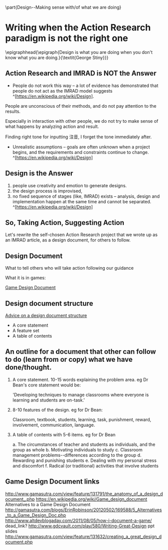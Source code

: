 \part{Design--Making sense with/of what we are doing}

# Writing when the Action Research paradigm is not the right one

\epigraphhead{\epigraph{Design is what you are doing when you don't know what you are doing.}{\textit{George Stiny}}}

## Action Research and IMRAD is NOT the Answer

- People do not work this way – a lot of evidence has
demonstrated that people do not act as the IMRAD model
suggests ^[https://en.wikipedia.org/wiki/Design].

People are unconscious of their methods, and do not pay attention to the results.

Especially in interaction with other people, we do not try to make sense of what happens by analyzing action and result.

Finding right tone for inputting 注音, I forget the tone immediately after.

- Unrealistic assumptions – goals are often unknown when a
project begins, and the requirements and constraints continue to
change. ^[https://en.wikipedia.org/wiki/Design]

## Design is the Answer

1. people use creativity and emotion to generate designs.
2. the design process is improvised,
3. no fixed sequence of stages (like, IMRAD) exists – analysis, design and
	implementation happen at the same time and cannot be separated. ^[https://en.wikipedia.org/wiki/Design]

## So, Taking Action, Suggesting Action

Let's rewrite the self-chosen Action Research project that we wrote up as an IMRAD article, as a design document, for others to follow.

## Design Document

What to tell others who will take action following our guidance

What it is in games:

[Game Design Document](lhttp://code.tutsplus.com/articles/effectively-organize-your-games-development-with-a-game-design-document--active-10140)

## Design document structure

[Advice on a design document structure](https://bbrathwaite.wordpress.com/2008/11/30/creating-a-game-design-document/)

- A core statement
- A feature set
- A table of contents

## An outline for a document that other can follow to do (learn from or copy) what we have done/thought.

1. A core statement. 10-15 words explaining the problem area.  eg Dr Bean's core statement would be:

	'Developing techniques to manage classrooms where everyone is learning and students are on-task.'

2. 8-10 features of the design. eg for Dr Bean:

	Classroom, textbook, students, learning, task, punishment, reward, involvement, communication, language.

3. A table of contents with 5-6 items. eg for Dr Bean

	a. The circumstances of teacher and students as individuals, and the group as whole
	b. Motivating individuals to study
	c. Classroom management problems--differences according to the group
	d. Rewarding and punishing students
	e. Dealing with my personal stress and discomfort
	f. Radical (or traditional) activities that involve students

## Game Design Document links

http://www.gamasutra.com/view/feature/131791/the_anatomy_of_a_design_document_.php
https://en.wikipedia.org/wiki/Game_design_document
Alternatives to a Game Design Document http://gamasutra.com/blogs/ErinRobinson/20120502/169588/5_Alternatives_to_a_Game_Design_Doc.php
http://www.altdevblogaday.com/2011/08/05/how-i-document-a-game/ dead_link?
http://www.gdcvault.com/play/580/Writing-Great-Design ppt slides
http://www.gamasutra.com/view/feature/131632/creating_a_great_design_document.php
